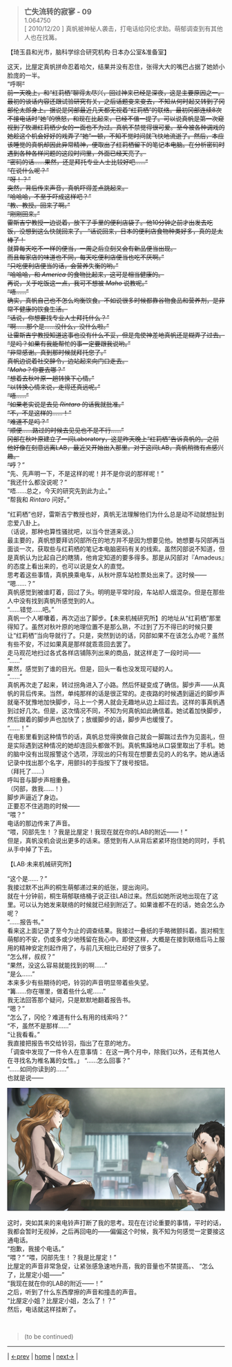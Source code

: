 > <big> **亡失流转的寂寥 - 09** </big>  
> 1.064750  
> [ 2010/12/20 ] 真帆被神秘人袭击，打电话给冈伦求助。萌郁调查到有其他人也在找篝。  

【琦玉县和光市，脑科学综合研究机构·日本办公室&准备室】  

这天，比屋定真帆拼命忍着哈欠，结果并没有忍住，张得大大的嘴巴占据了她娇小脸庞的一半。  
“呼啊~~”  
前一天晚上，和“红莉栖”聊得太尽兴，回过神来已经是深夜，这是主要原因之一。最初的谈话内容还跟试验研究有关，之后话题变来变去，不知从何时起又转到了冈部伦太郎身上。据说是冈部最近几天都无视着“红莉栖”的联络。最初冈部连续8次不接电话时“她”的愤怒，和现在比起来，已经不值一提了。可以说真帆是第一次窥视到了牧濑红莉栖少女的一面也不为过。真帆不禁觉得很可爱。至今被各种调戏的她趁这个机会好好的戏弄了“她”一顿，不知不觉时间就飞快地流逝了。然后，本应该睡觉的真帆却因此异常精神，便取出了红莉栖留下的笔记本电脑。在分析密码时遇到各种各样问题的这段时间里，外面已经天亮了。  
“密码的话……果然，还是拜托专业人士比较好吧……”  
“在说什么呢？”  
“呀！？”  
突然，背后传来声音，真帆吓得差点跳起来。  
“哈哈哈，不至于吓成这样吧？”  
“教、教授。回来了啊。”  
“刚刚回来。”  
雷斯吉宁教授一边说着，放下了手里的便利店袋子。他10分钟之前才出发去吃饭，没想到这么快就回来了。
“话说回来，日本的便利店食物种类好多，真的是太棒了！  
 就算每天吃不一样的便当，一周之后立刻又会有新品便当出现。  
 而且每家店的味道也不同，每天吃便利店便当也吃不厌啊。”  
“只吃便利店便当的话，会营养失衡的哟。”  
“哈哈哈，和 *America* 的食物比起来，这可是相当健康的。  
 再说，关于吃饭这一点，我可不想被 *Maho* 说教呢。”  
“唔……”  
确实，真帆自己也不怎么均衡饮食。不如说很多时候都靠谷物食品和营养剂，是非常不健康的饮食生活。  
“话说，你想要找专业人士拜托什么？”  
“啊……那个是……没什么，没什么啦。”  
让雷斯吉宁教授知道这事也没有什么不妥，但是鬼使神差地真帆还是糊弄了过去。  
“是吗？如果有我能帮忙的事一定要跟我说哟。”  
“非常感谢。真到那时候就拜托您了。”  
真帆边说着社交辞令，边站起来向门口走去。  
“*Maho*？你要去哪？”  
“想着去秋叶原一趟转换下心情。”  
“以转换心情来说，走得还真远呢。”  
“唔……”  
“如果老实说是去见 *Rintaro* 的话我就批准。”  
“不，不是这样的……！”  
“难道不是吗？”  
“顺便……路过的时候去见见也不是不行……”  
冈部在秋叶原建立了一间Laboratory，这是昨天晚上“红莉栖”告诉真帆的。之前他好像在刻意远离LAB，最近又开始出入那里。对于这间LAB，真帆稍微有点感兴趣。  
“哼~~？”  
“先、先声明一下，不是这样的呢！并不是你说的那样呢！”  
“我还什么都没说呢？”  
“唔……总之，今天的研究先到此为止。”  
“帮我和 *Rintaro* 问好。”  

“红莉栖”也好，雷斯吉宁教授也好，真帆无法理解他们为什么总是动不动就想扯到恋爱八卦上。  
（话说，那种也算性骚扰吧，以当今世道来说。）  
最主要的，真帆想要拜访冈部所在的地方并不是因为想要见他。她想要与冈部再当面谈一次，获取些与红莉栖的笔记本电脑密码有关的线索。虽然冈部说不知道，但是真帆认为比起自己的瞎猜，他肯定知道的要多得多。那是从冈部对『Amadeus』的态度上看出来的，也可以说是女人的直觉。  
思考着这些事情，真帆换乘电车，从秋叶原车站检票处出来了。这时候——  
“嗯……？”  
真帆感觉到被谁盯着，回过了头。明明是平常时段，车站却人烟混杂。但是在那些人中没有找到真帆所感觉到的人。  
“……错觉……吧。”  
真帆一个人嘟囔着，再次迈出了脚步。【未来机械研究所】的地址从“红莉栖”那里得知了。虽然对秋叶原的地理位置不是那么熟，不过到了万不得已的时候只要让“红莉栖”当向导就行了。只是，突然到访的话，冈部如果不在该怎么办呢？虽然有些不安，不过如果真是那样就乖乖回去罢了。  
走马观花地扫过各式各样店铺陈列出来的商品，就这样走了一段时间——  
“……”  
果然，感觉到了谁的目光。但是，回头一看也没发现可疑的人。  
“……”  
真帆再次走了起来，转过拐角进入了小路。然后怀疑变成了确信。脚步声——从真帆的背后传来。当然，单纯那样的话是很正常的。走夜路的时候遇到逼近的脚步声就毫不犹豫地加快脚步，马上一个男人就会无趣地从边上超过去。这样的事真帆遇到过好几次。但是，这次情况不同，不知为何真帆如此确信着。她试着加快脚步，然后跟着的脚步声也加快了；放缓脚步的话，脚步声也缓慢了。  
“……！”  
在电影里看到这种情节的话，真帆总觉得换做自己就会一脚踹过去作为见面礼，但是实际遇到这种情况的她却连回头都做不到。真帆焦躁地从口袋里取出了手机。她的脑中没有出现报警这个选项，浮现出的只有现在想要去见的人的名字。她从通话记录中找出那个名字，用颤抖的手指按下了拨号按钮。  
（拜托了……）  
呼叫音与脚步声相重叠。  
（冈部，救我……！）  
脚步声逼近了身边。  
正要忍不住逃跑的时候——  
“喂？”  
电话的那边传来了声音。  
“喂，冈部先生！？我是比屋定！我现在就在你的LAB的附近——！”  
但是，真帆没机会说出更多的话来。感觉到有人从背后紧紧环抱住她的同时，手机从手中掉了下去。  

【LAB·未来机械研究所】

“这个是……？”  
我接过默不出声的桐生萌郁递过来的纸张，提出询问。  
就在十分钟前，桐生萌郁联络桶子说正往LAB过来。然后如她所说地出现在了这里。可以认为她发来联络的时候就已经到附近了。如果谁都不在的话，她会怎么办呢？  
“……报告书。”  
看来这上面记录了至今为止的调查结果。我接过一叠纸的手略微颤抖着。面对桐生萌郁的不安，仍或多或少地残留在我心中。即使这样，大概是在接到联络后马上服用的精神安定剂起作用了，与前几天相比已经好了很多了。  
“怎么样，叔叔？”  
“果然，没这么容易就能找到的啊……”  
“是么……”  
本来多少有些期待的吧，铃羽的声音明显带着些失望。  
“篝……你在哪里，做着些什么呢……”  
我无法回答那个疑问，只是默默地翻着报告书。  
“嗯？”  
“怎么了，冈伦？难道有什么有用的线索吗？”  
“不，虽然不是那样……”  
“让我看看。”  
我直接把报告书交给铃羽，指出了在意的地方。  
「调查中发现了一件令人在意事情：
 在这一两个月中，除我们以外，还有其他人在寻找名为椎名篝的女性。」
“……怎么回事？”  
“……如同你读到的……”  
也就是说——  

![](../pics/0059-1.png)

这时，突如其来的来电铃声打断了我的思考。现在在讨论重要的事情，平时的话，我都会暂时无视掉，之后再回电的——偏偏这个时候，我不知为何感觉一定要接这通电话。  
“抱歉，我接个电话。”  
“喂？”
“喂，冈部先生！？我是比屋定！”  
比屋定的声音非常急促，让紧张感急速地升高，我的音量也不禁提高。、
“怎么了，比屋定小姐——”  
“我现在就在你的LAB的附近——！”  
之后，听到了什么东西摩擦的声音和撞击的声音。  
“比屋定小姐？比屋定小姐，怎么了！？”  
然后，电话就这样挂断了。  


<br/>

> (to be continued)
---

| [←prev](./0058) | [home](../../) | [next→](./0060) |
